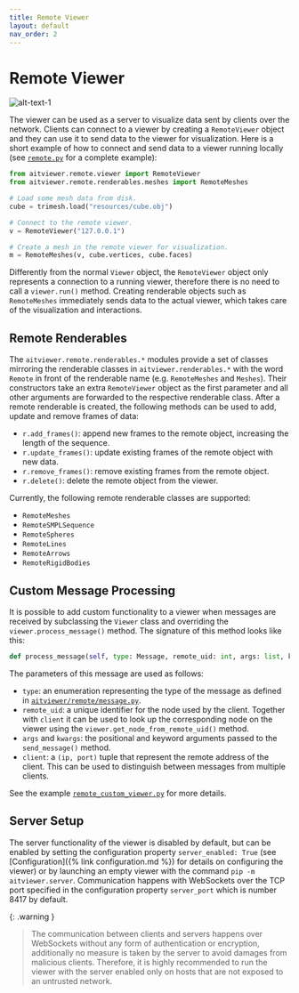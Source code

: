 ```yaml
---
title: Remote Viewer
layout: default
nav_order: 2
---
```


# Remote Viewer

![alt-text-1](/aitviewer/assets/remote_diagram.svg)

The viewer can be used as a server to visualize data sent by clients over the network.
Clients can connect to a viewer by creating a `RemoteViewer` object and they can use it to send data to the viewer for visualization.
Here is a short example of how to connect and send data to a viewer running locally (see  [`remote.py`](https://github.com/eth-ait/aitviewer/blob/main/examples/remote.py) for a complete example):

```python
from aitviewer.remote.viewer import RemoteViewer
from aitviewer.remote.renderables.meshes import RemoteMeshes

# Load some mesh data from disk.
cube = trimesh.load("resources/cube.obj")

# Connect to the remote viewer.
v = RemoteViewer("127.0.0.1")

# Create a mesh in the remote viewer for visualization.
m = RemoteMeshes(v, cube.vertices, cube.faces)
```

Differently from the normal `Viewer` object, the `RemoteViewer` object only represents a connection to a running viewer, therefore there is no need to call a `viewer.run()` method. Creating renderable objects such as `RemoteMeshes` immediately sends data to the actual viewer, which takes care of the visualization and interactions.

## Remote Renderables

The `aitviewer.remote.renderables.*` modules provide a set of classes mirroring the renderable classes in `aitviewer.renderables.*` with the word `Remote` in front of the renderable name (e.g. `RemoteMeshes` and `Meshes`). Their constructors take an extra `RemoteViewer` object as the first parameter and all other arguments are forwarded to the respective renderable class. After a remote renderable is created, the following methods can be used to add, update and remove frames of data:

- `r.add_frames()`: append new frames to the remote object, increasing the length of the sequence.
- `r.update_frames()`: update existing frames of the remote object with new data.
- `r.remove_frames()`: remove existing frames from the remote object.
- `r.delete()`: delete the remote object from the viewer.

Currently, the following remote renderable classes are supported:

- `RemoteMeshes`
- `RemoteSMPLSequence`
- `RemoteSpheres`
- `RemoteLines`
- `RemoteArrows`
- `RemoteRigidBodies`

## Custom Message Processing

It is possible to add custom functionality to a viewer when messages are received by subclassing the `Viewer` class and overriding the `viewer.process_message()` method. The signature of this method looks like this:

```python
def process_message(self, type: Message, remote_uid: int, args: list, kwargs: dict, client: tuple[str, str]):
```
The parameters of this message are used as follows:
- `type`: an enumeration representing the type of the message as defined in [`aitviewer/remote/message.py`](https://github.com/eth-ait/aitviewer/blob/main/aitiviewer/remote/message.py).
- `remote_uid`: a unique identifier for the node used by the client. Together with `client` it can be used to look up the corresponding node on the viewer using the `viewer.get_node_from_remote_uid()` method.
- `args` and `kwargs`: the positional and keyword arguments passed to the `send_message()` method.
- `client`: a `(ip, port)` tuple that represent the remote address of the client. This can be used to distinguish between messages from multiple clients.

See the example [`remote_custom_viewer.py`](https://github.com/eth-ait/aitviewer/blob/main/examples/remote_custom_viewer.py) for more details.

## Server Setup

The server functionality of the viewer is disabled by default, but can be enabled by setting the configuration property `server_enabled: True` (see [Configuration]({% link configuration.md %}) for details on configuring the viewer) or by launching an empty viewer with the command `pip -m aitviewer.server`. Communication happens with WebSockets over the TCP port specified in the configuration property `server_port` which is number 8417 by default.

{: .warning }
> The communication between clients and servers happens over WebSockets without any form of authentication or encryption, additionally no measure is taken by the server to avoid damages from malicious clients. Therefore, it is highly recommended to run the viewer with the server enabled only on hosts that are not exposed to an untrusted network.
